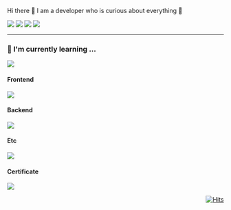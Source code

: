<div align="left">
     <p>Hi there 👋 I am a developer who is curious about everything 🚀</p>
     <span>
          <a href="mailto:yskwon0619@gmail.com" target="_blank"><img src="https://img.shields.io/badge/GMAIL-EA4335?logo=Gmail&logoColor=white"/></a>
          <a href="https://www.linkedin.com/in/yongsu-kwon" target="_blank"><img src="https://img.shields.io/badge/LINKEDIN-0A66C2?logo=Linkedin&logoColor=white"/></a>
          <a href="https://ditto-dev.tistory.com" target="_blank"><img src="https://img.shields.io/badge/-TECHBLOG-EA4335?logo=tistory&logoColor=white&link=https://ditto-dev.tistory.com"/></a>
          <a href="https://docs.google.com/document/d/e/2PACX-1vSssG50XnqXTEBetSQBQ-mIeDexC7ahnViIor2uTAPUx4MJVwXervNgYe-T2LpTys0WlDmoC-WcRXtA/pub">
               <img src="https://img.shields.io/badge/RESUME-%231976D2.svg?logo=googledocs&logoColor=white&link=https://docs.google.com/document/d/e/2PACX-1vSssG50XnqXTEBetSQBQ-mIeDexC7ahnViIor2uTAPUx4MJVwXervNgYe-T2LpTys0WlDmoC-WcRXtA/pub"/>
          </a>
     </span>
</div>
<hr>
<div>
     <h3>🌱  I'm currently learning ...</h4>
     <p>
         <img src="https://skillicons.dev/icons?i=mysql,go,redis,aws" />
     </p>
</div>
<div>
     <h4>Frontend</h4>
     <p>
         <img src="https://skillicons.dev/icons?i=scss,javascript,typescript,vue,nuxt" />
     </p>
</div>

<div>
     <h4>Backend</h4>
     <p>
         <img src="https://skillicons.dev/icons?i=java,spring,python,docker,hibernate" />
     </p>
</div>

<div>
     <h4>Etc</h4>
     <p>
         <img src="https://skillicons.dev/icons?i=git,github" />
     </p>
</div>

<div>
     <h4>Certificate</h4>
     <p>
         <img src="https://images.credly.com/size/110x110/images/0e284c3f-5164-4b21-8660-0d84737941bc/image.png" />
     </p>
</div>

<div align="right">

   [![Hits](https://hits.seeyoufarm.com/api/count/incr/badge.svg?url=https%3A%2F%2Fgithub.com%2FDevFrog92&count_bg=%2379C83D&title_bg=%23555555&icon=&icon_color=%23E7E7E7&title=hits&edge_flat=false)](https://hits.seeyoufarm.com)
   
</div>
